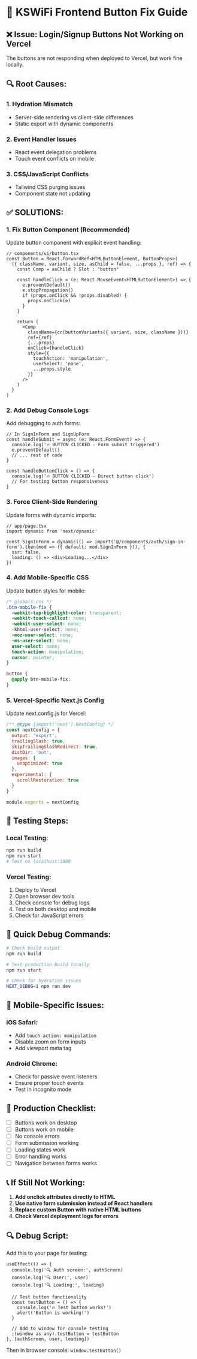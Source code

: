 # 🔧 KSWiFi Frontend Button Fix Guide

## ❌ **Issue: Login/Signup Buttons Not Working on Vercel**

The buttons are not responding when deployed to Vercel, but work fine locally.

## 🔍 **Root Causes:**

### 1. **Hydration Mismatch**
- Server-side rendering vs client-side differences
- Static export with dynamic components

### 2. **Event Handler Issues**
- React event delegation problems
- Touch event conflicts on mobile

### 3. **CSS/JavaScript Conflicts**
- Tailwind CSS purging issues
- Component state not updating

## ✅ **SOLUTIONS:**

### **1. Fix Button Component (Recommended)**

Update button component with explicit event handling:

```tsx
// components/ui/button.tsx
const Button = React.forwardRef<HTMLButtonElement, ButtonProps>(
  ({ className, variant, size, asChild = false, ...props }, ref) => {
    const Comp = asChild ? Slot : "button"
    
    const handleClick = (e: React.MouseEvent<HTMLButtonElement>) => {
      e.preventDefault()
      e.stopPropagation()
      if (props.onClick && !props.disabled) {
        props.onClick(e)
      }
    }

    return (
      <Comp
        className={cn(buttonVariants({ variant, size, className }))}
        ref={ref}
        {...props}
        onClick={handleClick}
        style={{ 
          touchAction: 'manipulation',
          userSelect: 'none',
          ...props.style 
        }}
      />
    )
  }
)
```

### **2. Add Debug Console Logs**

Add debugging to auth forms:

```tsx
// In SignInForm and SignUpForm
const handleSubmit = async (e: React.FormEvent) => {
  console.log('🔥 BUTTON CLICKED - Form submit triggered')
  e.preventDefault()
  // ... rest of code
}

const handleButtonClick = () => {
  console.log('🔥 BUTTON CLICKED - Direct button click')
  // For testing button responsiveness
}
```

### **3. Force Client-Side Rendering**

Update forms with dynamic imports:

```tsx
// app/page.tsx
import dynamic from 'next/dynamic'

const SignInForm = dynamic(() => import('@/components/auth/sign-in-form').then(mod => ({ default: mod.SignInForm })), {
  ssr: false,
  loading: () => <div>Loading...</div>
})
```

### **4. Add Mobile-Specific CSS**

Update button styles for mobile:

```css
/* globals.css */
.btn-mobile-fix {
  -webkit-tap-highlight-color: transparent;
  -webkit-touch-callout: none;
  -webkit-user-select: none;
  -khtml-user-select: none;
  -moz-user-select: none;
  -ms-user-select: none;
  user-select: none;
  touch-action: manipulation;
  cursor: pointer;
}

button {
  @apply btn-mobile-fix;
}
```

### **5. Vercel-Specific Next.js Config**

Update next.config.js for Vercel:

```js
/** @type {import('next').NextConfig} */
const nextConfig = {
  output: 'export',
  trailingSlash: true,
  skipTrailingSlashRedirect: true,
  distDir: 'out',
  images: {
    unoptimized: true
  },
  experimental: {
    scrollRestoration: true
  }
}

module.exports = nextConfig
```

## 🧪 **Testing Steps:**

### **Local Testing:**
```bash
npm run build
npm run start
# Test on localhost:3000
```

### **Vercel Testing:**
1. Deploy to Vercel
2. Open browser dev tools
3. Check console for debug logs
4. Test on both desktop and mobile
5. Check for JavaScript errors

## 🔧 **Quick Debug Commands:**

```bash
# Check build output
npm run build

# Test production build locally
npm run start

# Check for hydration issues
NEXT_DEBUG=1 npm run dev
```

## 📱 **Mobile-Specific Issues:**

### **iOS Safari:**
- Add `touch-action: manipulation`
- Disable zoom on form inputs
- Add viewport meta tag

### **Android Chrome:**
- Check for passive event listeners
- Ensure proper touch events
- Test in incognito mode

## 🚀 **Production Checklist:**

- [ ] Buttons work on desktop
- [ ] Buttons work on mobile
- [ ] No console errors
- [ ] Form submission working
- [ ] Loading states work
- [ ] Error handling works
- [ ] Navigation between forms works

## 📞 **If Still Not Working:**

1. **Add onclick attributes directly to HTML**
2. **Use native form submission instead of React handlers**
3. **Replace custom Button with native HTML buttons**
4. **Check Vercel deployment logs for errors**

## 🔍 **Debug Script:**

Add this to your page for testing:

```tsx
useEffect(() => {
  console.log('🔍 Auth screen:', authScreen)
  console.log('🔍 User:', user)
  console.log('🔍 Loading:', loading)
  
  // Test button functionality
  const testButton = () => {
    console.log('🔥 Test button works!')
    alert('Button is working!')
  }
  
  // Add to window for console testing
  ;(window as any).testButton = testButton
}, [authScreen, user, loading])
```

Then in browser console: `window.testButton()`